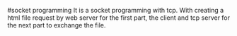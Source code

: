 #socket programming
It is a socket programming with tcp.
With creating a html file request by web server for the first part, the client and tcp server for the next part to exchange the file.
